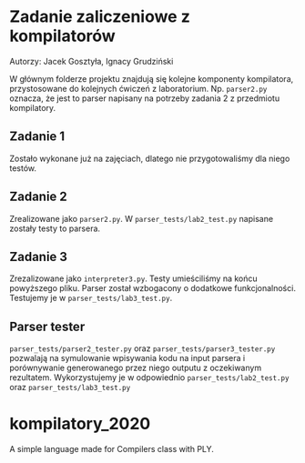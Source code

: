# Zadanie zaliczeniowe z kompilatorów
Autorzy: Jacek Gosztyła, Ignacy Grudziński

W głównym folderze projektu znajdują się kolejne komponenty kompilatora, przystosowane do kolejnych ćwiczeń z laboratorium. Np. `parser2.py` oznacza, że jest to parser napisany na potrzeby zadania 2 z przedmiotu kompilatory. 

## Zadanie 1 
Zostało wykonane już na zajęciach, dlatego nie przygotowaliśmy dla niego testów.

## Zadanie 2
Zrealizowane jako `parser2.py`.
W `parser_tests/lab2_test.py` napisane zostały testy to parsera. 

## Zadanie 3
Zrezalizowane jako `interpreter3.py`. 
Testy umieściliśmy na końcu powyższego pliku. 
Parser został wzbogacony o dodatkowe funkcjonalności. Testujemy je w `parser_tests/lab3_test.py`.

## Parser tester
`parser_tests/parser2_tester.py` oraz `parser_tests/parser3_tester.py` pozwalają na symulowanie wpisywania kodu na input parsera i porównywanie generowanego przez niego outputu z oczekiwanym rezultatem. Wykorzystujemy je w odpowiednio `parser_tests/lab2_test.py` oraz `parser_tests/lab3_test.py`

# kompilatory_2020
A simple language made for Compilers class with PLY.